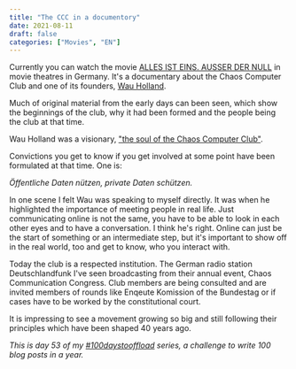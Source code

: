 ```yaml
---
title: "The CCC in a documentory"
date: 2021-08-11
draft: false
categories: ["Movies", "EN"]
---
```

Currently you can watch the movie [ALLES IST EINS. AUSSER DER NULL](https://allesisteins.film/) in movie theatres in Germany. It's a documentary about the Chaos Computer Club and one of its founders, [Wau Holland](https://en.wikipedia.org/wiki/Wau_Holland).

Much of original material from the early days can been seen, which show the beginnings of the club, why it had been formed and the people being the club at that time.

Wau Holland was a visionary, ["the soul of the Chaos Computer Club"](https://netzpolitik.org/2021/npp233-mit-klaus-maeck-wau-holland-war-die-seele-des-chaos-computer-clubs/).

Convictions you get to know if you get involved at some point have been formulated at that time. One is:

*Öffentliche Daten nützen, private Daten schützen.*

In one scene I felt Wau was speaking to myself directly. It was when he highlighted the importance of meeting people in real life. Just communicating online is not the same, you have to be able to look in each other eyes and to have a conversation. I think he's right. Online can just be the start of something or an intermediate step, but it's important to show off in the real world, too and get to know, who you interact with.

Today the club is a respected institution. The German radio station Deutschlandfunk I've seen broadcasting from their annual event, Chaos Communication Congress. Club members are being consulted and are invited members of rounds like Enqeute Komission of the Bundestag or if cases have to be worked by the constitutional court.

It is impressing to see a movement growing so big and still following their principles which have been shaped 40 years ago.

_This is day 53 of my [#100daystooffload](https://100daystooffload.com/) series, a challenge to write 100 blog posts in a year._